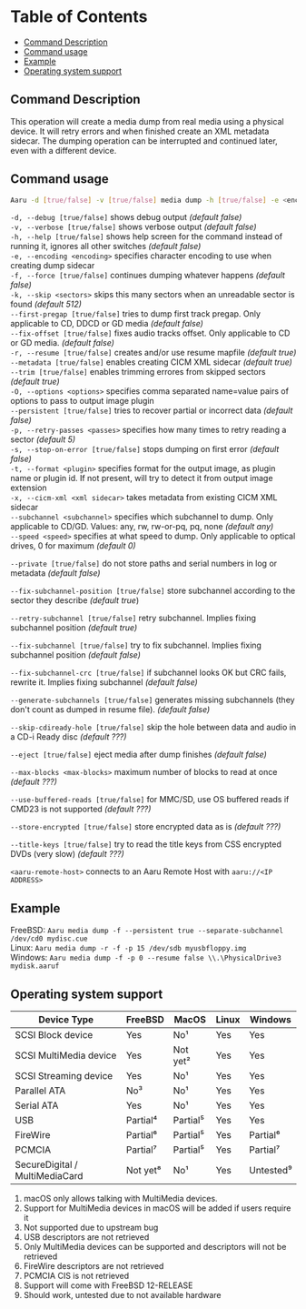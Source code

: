 # Table of Contents

- [Command Description](#command-description)
- [Command usage](#command-usage)
- [Example](#example)
- [Operating system support](#operating-system-support)

## Command Description

This operation will create a media dump from real media using a physical device. It will retry errors and when finished create an XML metadata sidecar. The dumping operation can be interrupted and continued later, even with a different device.

## Command usage

```bash
Aaru -d [true/false] -v [true/false] media dump -h [true/false] -e <encoding> -f [true/false] -k <sectors> --first-pregap [true/false] --fix-offset [true/false] -m [true/false] --metadata [true/false] --trim [true/false] -O <options> --persistent [true/false] -p <passes> -s [true/false] -t <plugin> -x <xml sidecar> --subchannel <subchannel> --speed <speed> <device-path/aaru-remote-host> <output-path>
```

`-d, --debug [true/false]` shows debug output *(default false)*  
`-v, --verbose [true/false]` shows verbose output *(default false)*  
`-h, --help [true/false]` shows help screen for the command instead of running it, ignores all other switches *(default false)*  
`-e, --encoding <encoding>` specifies character encoding to use when creating dump sidecar    
`-f, --force [true/false]` continues dumping whatever happens *(default false)*     
`-k, --skip <sectors>` skips this many sectors when an unreadable sector is found *(default 512)*      
`--first-pregap [true/false]` tries to dump first track pregap. Only applicable to CD, DDCD or GD media *(default
 false)*          
`--fix-offset [true/false]` fixes audio tracks offset. Only applicable to CD or GD media. *(default false)*        
`-r, --resume [true/false]` creates and/or use resume mapfile *(default true)*         
`--metadata [true/false]` enables creating CICM XML sidecar *(default true)*       
`--trim [true/false]` enables trimming errores from skipped sectors *(default true)*     
`-O, --options <options>` specifies comma separated name=value pairs of options to pass to output image plugin       
`--persistent [true/false]` tries to recover partial or incorrect data *(default false)*       
`-p, --retry-passes <passes>` specifies how many times to retry reading a sector *(default 5)*         
`-s, --stop-on-error [true/false]` stops dumping on first error *(default false)*    
`-t, --format <plugin>` specifies format for the output image, as plugin name or plugin id. If not present, will try to detect it from output image extension       
`-x, --cicm-xml <xml sidecar>` takes metadata from existing CICM XML sidecar          
`--subchannel <subchannel>` specifies which subchannel to dump. Only applicable to CD/GD. Values: any, rw, rw-or-pq, pq, none *(default any)*     
`--speed <speed>` specifies at what speed to dump. Only applicable to optical drives, 0 for maximum *(default 0)*        

```--private [true/false]``` do not store paths and serial numbers in log or metadata *(default false)*

```--fix-subchannel-position [true/false]``` store subchannel according to the sector they describe *(default true*)

```--retry-subchannel [true/false]```  retry subchannel. Implies fixing subchannel position *(default true)*

```--fix-subchannel [true/false]```  try to fix subchannel. Implies fixing subchannel position *(default false)*

```--fix-subchannel-crc [true/false]``` if subchannel looks OK but CRC fails, rewrite it. Implies fixing subchannel *(default false)*

```--generate-subchannels [true/false]``` generates missing subchannels (they don't count as dumped in resume file). *(default false)*

```--skip-cdiready-hole [true/false]``` skip the hole between data and audio in a CD-i Ready disc *(default ???)*

```--eject [true/false]``` eject media after dump finishes *(default false)*

```--max-blocks <max-blocks>``` maximum number of blocks to read at once *(default ???)*

```--use-buffered-reads [true/false]``` for MMC/SD, use OS buffered reads if CMD23 is not supported *(default ???)*

```--store-encrypted [true/false]``` store encrypted data as is *(default ???)*

```--title-keys [true/false]``` try to read the title keys from CSS encrypted DVDs (very slow) *(default ???)*

`<aaru-remote-host>` connects to an Aaru Remote Host with ```aaru://<IP ADDRESS>```

## Example

FreeBSD: `Aaru media dump -f --persistent true --separate-subchannel /dev/cd0 mydisc.cue`     
Linux: `Aaru media dump -r -f -p 15 /dev/sdb myusbfloppy.img`     
Windows: `Aaru media dump -f -p 0 --resume false \\.\PhysicalDrive3 mydisk.aaruf`

## Operating system support

| Device Type  | FreeBSD  | MacOS  | Linux  | Windows  |
|--------------|----------|--------|--------|----------|
| SCSI Block device  | Yes  | No¹  | Yes  | Yes  |
| SCSI MultiMedia device  | Yes  | Not yet² | Yes  | Yes  |
| SCSI Streaming device  | Yes  | No¹  | Yes  | Yes  |
| Parallel ATA  | No³ | No¹  | Yes  | Yes  |
| Serial ATA  | Yes  | No¹  | Yes  | Yes  |
| USB  | Partial⁴ | Partial⁵ | Yes  | Yes  |
| FireWire  | Partial⁶ | Partial⁵ | Yes  | Partial⁶ |
| PCMCIA  | Partial⁷ | Partial⁵ | Yes  | Partial⁷ |
| SecureDigital / MultiMediaCard  | Not yet⁸ | No¹  | Yes  | Untested⁹ |

1. macOS only allows talking with MultiMedia devices.
2. Support for MultiMedia devices in macOS will be added if users require it
3. Not supported due to upstream bug
4. USB descriptors are not retrieved
5. Only MultiMedia devices can be supported and descriptors will not be retrieved
6. FireWire descriptors are not retrieved
7. PCMCIA CIS is not retrieved
8. Support will come with FreeBSD 12-RELEASE
9. Should work, untested due to not available hardware